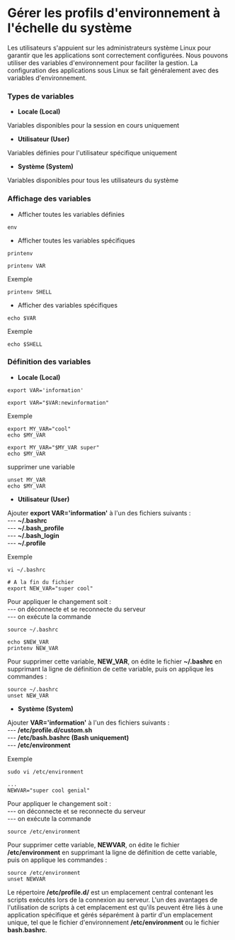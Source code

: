 # Gérer les profils d'environnement à l'échelle du système

Les utilisateurs s'appuient sur les administrateurs système Linux pour garantir que les applications sont correctement configurées. Nous pouvons utiliser des variables d'environnement pour faciliter la gestion. La configuration des applications sous Linux se fait généralement avec des variables d'environnement.

### Types de variables

- **Locale (Local)**

Variables disponibles pour la session en cours uniquement

- **Utilisateur (User)**

Variables définies pour l'utilisateur spécifique uniquement

- **Système (System)**

Variables disponibles pour tous les utilisateurs du système

### Affichage des variables

- Afficher toutes les variables définies

```
env
```

- Afficher toutes les variables spécifiques

```
printenv
```

```
printenv VAR
```

Exemple

```
printenv SHELL
```

- Afficher des variables spécifiques

```
echo $VAR
```

Exemple

```
echo $SHELL
```

### Définition des variables

- **Locale (Local)**

```
export VAR='information'
```

```
export VAR="$VAR:newinformation"
```

Exemple

```
export MY_VAR="cool"
echo $MY_VAR
```

```
export MY_VAR="$MY_VAR super"
echo $MY_VAR
```

supprimer une variable

```
unset MY_VAR
echo $MY_VAR
```

- **Utilisateur (User)**

Ajouter **export VAR='information'** à l'un des fichiers suivants : <br>
--- **~/.bashrc** <br>
--- **~/.bash_profile** <br>
--- **~/.bash_login** <br>
--- **~/.profile**

Exemple

```
vi ~/.bashrc
```

```
# A la fin du fichier
export NEW_VAR="super cool"
```

Pour appliquer le changement soit : <br>
--- on déconnecte et se reconnecte du serveur <br>
--- on exécute la commande

```
source ~/.bashrc
```

```
echo $NEW_VAR
printenv NEW_VAR
```

Pour supprimer cette variable, **NEW_VAR**, on édite le fichier **~/.bashrc** en supprimant la ligne de définition de cette variable, puis on applique les commandes :

```
source ~/.bashrc
unset NEW_VAR
```

- **Système (System)**

Ajouter **VAR='information'** à l'un des fichiers suivants : <br>
--- **/etc/profile.d/custom.sh** <br>
--- **/etc/bash.bashrc (Bash uniquement)** <br>
--- **/etc/environment**

Exemple

```
sudo vi /etc/environment
```

```
...
NEWVAR="super cool genial"
```

Pour appliquer le changement soit : <br>
--- on déconnecte et se reconnecte du serveur <br>
--- on exécute la commande

```
source /etc/environment
```

Pour supprimer cette variable, **NEWVAR**, on édite le fichier **/etc/environment** en supprimant la ligne de définition de cette variable, puis on applique les commandes :

```
source /etc/environment
unset NEWVAR
```

Le répertoire **/etc/profile.d/** est un emplacement central contenant les scripts exécutés lors de la connexion au serveur. L'un des avantages de l'utilisation de scripts à cet emplacement est qu'ils peuvent être liés à une application spécifique et gérés séparément à partir d'un emplacement unique, tel que le fichier d'environnement **/etc/environment** ou le fichier **bash.bashrc**.